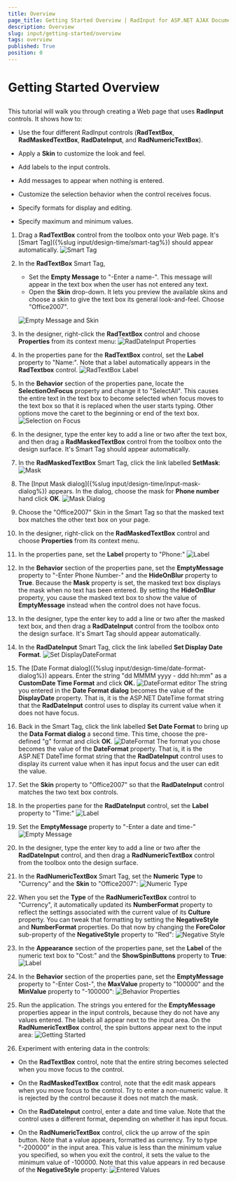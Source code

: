 ```yaml
---
title: Overview
page_title: Getting Started Overview | RadInput for ASP.NET AJAX Documentation
description: Overview
slug: input/getting-started/overview
tags: overview
published: True
position: 0
---
```


# Getting Started Overview



## 

This tutorial will walk you through creating a Web page that uses **RadInput** controls. It shows how to:

* Use the four different RadInput controls (**RadTextBox**, **RadMaskedTextBox**, **RadDateInput**, and **RadNumericTextBox**).

* Apply a **Skin** to customize the look and feel.

* Add labels to the input controls.

* Add messages to appear when nothing is entered.

* Customize the selection behavior when the control receives focus.

* Specify formats for display and editing.

* Specify maximum and minimum values.

1. Drag a **RadTextBox** control from the toolbox onto your Web page. It's [Smart Tag]({%slug input/design-time/smart-tag%}) should appear automatically.
![Smart Tag](images/RadTextBoxSmartTag.png)

1. In the **RadTextBox** Smart Tag,
	* Set the **Empty Message** to "-Enter a name-". This message will appear in the text box when the user has not entered any text.
	* Open the **Skin** drop-down. It lets you preview the available skins and choose a skin to give the text box its general look-and-feel. Choose "Office2007".
	
	![Empty Message and Skin](images/RadTextBoxEmptyMessageAndSkin.png)
1. In the designer, right-click the **RadTextBox** control and choose **Properties** from its context menu:
![RadDateInput Properties](images/RadDateInputProperties.png)

1. In the properties pane for the **RadTextBox** control, set the **Label** property to "Name:". Note that a label automatically appears in the **RadTextbox** control.
![RadTextBox Label](images/RadTextBoxLabel.png)

1. In the **Behavior** section of the properties pane, locate the **SelectionOnFocus** property and change it to "SelectAll". This causes the entire text in the text box to become selected when focus moves to the text box so that it is replaced when the user starts typing. Other options move the caret to the beginning or end of the text box.
![Selection on Focus](images/RadTextBoxSelectionOnFocus.png)

1. In the designer, type the enter key to add a line or two after the text box, and then drag a **RadMaskedTextBox** control from the toolbox onto the design surface. It's Smart Tag should appear automatically.

1. In the **RadMaskedTextBox** Smart Tag, click the link labelled **SetMask**:
![Mask](images/RadMaskedTextBoxSetMask.png)

1. The [Input Mask dialog]({%slug input/design-time/input-mask-dialog%}) appears. In the dialog, choose the mask for **Phone number** hand click **OK**.
![Mask Dialog](images/InputMaskDialog.png)

1. Choose the "Office2007" Skin in the Smart Tag so that the masked text box matches the other text box on your page.

1. In the designer, right-click on the **RadMaskedTextBox** control and choose **Properties** from its context menu.

1. In the properties pane, set the **Label** property to "Phone:"
![Label](images/RadMaskedTextBoxLabel.png)

1. In the **Behavior** section of the properties pane, set the **EmptyMessage** property to "-Enter Phone Number-" and the **HideOnBlur** property to **True**. Because the **Mask** property is set, the masked text box displays the mask when no text has been entered. By setting the **HideOnBlur** property, you cause the masked text box to show the value of **EmptyMessage** instead when the control does not have focus.

1. In the designer, type the enter key to add a line or two after the masked text box, and then drag a **RadDateInput** control from the toolbox onto the design surface. It's Smart Tag should appear automatically.

1. In the **RadDateInput** Smart Tag, click the link labelled **Set Display Date Format**.
![Set DisplayDateFormat](images/SetDisplayDateFormat.png)

1. The [Date Format dialog]({%slug input/design-time/date-format-dialog%}) appears. Enter the string "dd MMMM yyyy - ddd hh:mm" as a **CustomDate Time Format** and click **OK.**
![DateFormat editor](images/DateFormatEditor.png)
	The string you entered in the **Date Format dialog** becomes the value of the **DisplayDate** property. That is, it is the ASP.NET DateTime format string that the **RadDateInput** control uses to display its current value when it does not have focus.

1. Back in the Smart Tag, click the link labelled **Set Date Format** to bring up the **Data Format dialog** a second time. This time, choose the pre-defined "g" format and click **OK**.
![DateFormat](images/DateFormat.png)
	The format you chose becomes the value of the **DateFormat** property. That is, it is the ASP.NET DateTime format string that the **RadDateInput** control uses to display its current value when it has input focus and the user can edit the value.

1. Set the **Skin** property to "Office2007" so that the **RadDateInput** control matches the two text box controls.

1. In the properties pane for the **RadDateInput** control, set the **Label** property to "Time:"
![Label](images/RadDateInputLabel.png)

1. Set the **EmptyMessage** property to "-Enter a date and time-"
![Empty Message](images/RadDateInputEmptyMessage.png)

1. In the designer, type the enter key to add a line or two after the **RadDateInput** control, and then drag a **RadNumericTextBox** control from the toolbox onto the design surface.

1. In the **RadNumericTextBox** Smart Tag, set the **Numeric Type** to "Currency" and the **Skin** to "Office2007":
![Numeric Type](images/RadNumericTextBoxNumericType.png)

1. When you set the **Type** of the **RadNumericTextBox** control to "Currency", it automatically updated its **NumberFormat** property to reflect the settings associated with the current value of its **Culture** property. You can tweak that formatting by setting the **NegativeStyle** and **NumberFormat** properties. Do that now by changing the **ForeColor** sub-property of the **NegativeStyle** property to "Red":
![Negative Style](images/RadNumericTextboxNegativeStyle.png)

1. In the **Appearance** section of the properties pane, set the **Label** of the numeric text box to "Cost:" and the **ShowSpinButtons** property to **True**:
![Label](images/RadNumericTextBoxLabel.png)

1. In the **Behavior** section of the properties pane, set the **EmptyMessage** property to "-Enter Cost-", the **MaxValue** property to "100000" and the **MinValue** property to "-100000":
![Behavior Properties](images/RadNumericTextBoxBehaviorProperties.png)

1. Run the application. The strings you entered for the **EmptyMessage** properties appear in the input controls, because they do not have any values entered. The labels all appear next to the input area. On the **RadNumericTextBox** control, the spin buttons appear next to the input area:
![Getting Started](images/GettingStartedRun.png)

1. Experiment with entering data in the controls:

* On the **RadTextBox** control, note that the entire string becomes selected when you move focus to the control.

* On the **RadMaskedTextBox** control, note that the edit mask appears when you move focus to the control. Try to enter a non-numeric value. It is rejected by the control because it does not match the mask.

* On the **RadDateInput** control, enter a date and time value. Note that the control uses a different format, depending on whether it has input focus.

* On the **RadNumericTextBox** control, click the up arrow of the spin button. Note that a value appears, formatted as currency. Try to type "-200000" in the input area. This value is less than the minimum value you specified, so when you exit the control, it sets the value to the minimum value of -100000. Note that this value appears in red because of the **NegativeStyle** property:
![Entered Values](images/EnteredValues.png)
